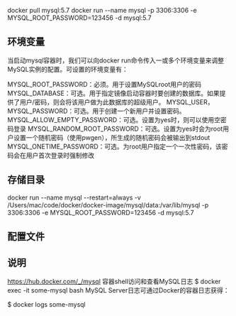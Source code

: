 docker pull mysql:5.7
docker run --name mysql -p 3306:3306 -e MYSQL\_ROOT\_PASSWORD=123456 -d mysql:5.7


## 环境变量
当启动mysql容器时，我们可以向docker run命令传入一或多个环境变量来调整MySQL实例的配置。可设置的环境变量有：

MYSQL_ROOT_PASSWORD：必须。用于设置MySQLroot用户的密码
MYSQL_DATABASE：可选。用于指定镜像启动容器时要创建的数据库。如果提供了用户/密码，则会将该用户做为此数据库的超级用户。
MYSQL_USER，MYSQL_PASSWORD：可选。用于创建一个新用户并设置密码。
MYSQL_ALLOW_EMPTY_PASSWORD：可选。设置为yes时，则可以使用空密码登录
MYSQL_RANDOM_ROOT_PASSWORD：可选。设置为yes时会为root用户设置一个随机密码（使用pwgen），所生成的随机密码会被输出到stdout
MYSQL_ONETIME_PASSWORD：可选。为root用户指定一个一次性密码，该密码会在用户首次登录时强制修改

## 存储目录


docker run --name mysql --restart=always -v /Users/mac/code/docker/docker-image/mysql/data:/var/lib/mysql -p 3306:3306 -e MYSQL\_ROOT\_PASSWORD=123456    -d mysql:5.7 



## 配置文件


## 说明
https://hub.docker.com/_/mysql
容器shell访问和查看MySQL日志
$ docker exec -it some-mysql bash
MySQL Server日志可通过Docker的容器日志获得：

$ docker logs some-mysql
